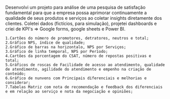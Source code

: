 Desenvolvi um projeto para análise de uma pesquisa de satisfação fundamental para que a empresa possa aprimorar continuamente a qualidade de seus produtos e serviços ao coletar insights diretamente dos clientes.
Coletei dados (fictícios, para simulação), projetei dashboards e criei de KPI's => Google forms, google sheets e Power BI.

    1.Cartões do número de promotores, detratores, neutros e total;
    2.Gráfico NPS, índice de qualidade;
    2.Gráfico de barras na horizontalo, NPS por Serviços;
    3.Gráfico de linha temporal, NPS por Período;
    4.Cartões da porcentagem do CSAT, número de repostas positivas e total;
    5.Gráficos de roscas de Facilidade de acesso ao atendimento, qualidade de atendimento, agilidade do atendimento e empenho na criação de conteúdo;
    6.Gráfico de nunvens com Principais diferenciais e melhorias e considerar;
    7.Tabelas Matriz com nota de recomendação e feedback dos diferenciais e em relação ao serviço e nota da negociação e opiniões;
    
